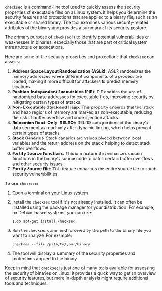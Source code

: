 `checksec` is a command-line tool used to quickly assess the security properties of executable files on a Linux system. It helps you determine the security features and protections that are applied to a binary file, such as an executable or shared library. The tool examines various security-related attributes of the binary and provides a summary of its security posture.

The primary purpose of `checksec` is to identify potential vulnerabilities or weaknesses in binaries, especially those that are part of critical system infrastructure or applications.

Here are some of the security properties and protections that `checksec` can assess:

1. **Address Space Layout Randomization (ASLR)**: ASLR randomizes the memory addresses where different components of a process are loaded, making it more difficult for attackers to predict memory locations.
2. **Position-Independent Executables (PIE)**: PIE enables the use of randomized base addresses for executable files, improving security by mitigating certain types of attacks.
3. **Non-Executable Stack and Heap**: This property ensures that the stack and heap regions of memory are marked as non-executable, reducing the risk of buffer overflow and code injection attacks.
4. **Relocation Read-Only (RELRO)**: RELRO sets portions of the binary's data segment as read-only after dynamic linking, which helps prevent certain types of attacks.
5. **Stack Canaries**: Stack canaries are values placed between local variables and the return address on the stack, helping to detect stack buffer overflows.
6. **Fortify Source Functions**: This is a feature that enhances certain functions in the binary's source code to catch certain buffer overflows and other security issues.
7. **Fortify Source File**: This feature enhances the entire source file to catch security vulnerabilities.

To use `checksec`:

1. Open a terminal on your Linux system.
2. Install the `checksec` tool if it's not already installed. It can often be installed using the package manager for your distribution. For example, on Debian-based systems, you can use: 
   ```
   sudo apt-get install checksec
   ```

3. Run the `checksec` command followed by the path to the binary file you want to analyze. For example:
   ```
   checksec --file /path/to/your/binary
   ```

4. The tool will display a summary of the security properties and protections applied to the binary.

Keep in mind that `checksec` is just one of many tools available for assessing the security of binaries on Linux. It provides a quick way to get an overview of security features, but more in-depth analysis might require additional tools and techniques.